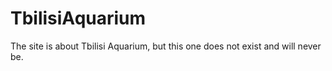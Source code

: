 # TbilisiAquarium
The site is about Tbilisi Aquarium, but this one does not exist and will never be.
